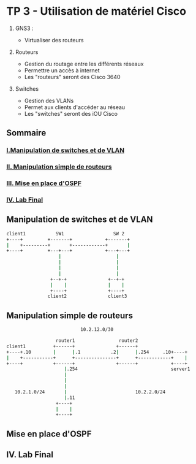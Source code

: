 # TP 3 - Utilisation de matériel Cisco


 1. GNS3 :
    - Virtualiser des routeurs

2. Routeurs
    - Gestion du routage entre les différents réseaux
    - Permettre un accès à internet
    - Les "routeurs" seront des Cisco 3640
3. Switches
    - Gestion des VLANs
    - Permet aux clients d'accéder au réseau
    - Les "switches" seront des iOU Cisco


## Sommaire

 ### [I.Manipulation de switches et de VLAN](#1)</a>

 ### [II. Manipulation simple de routeurs](#2)</a>

 ### [III. Mise en place d'OSPF](#3)</a>

 ### [IV. Lab Final](#4)</a>



## <a name="1">Manipulation de switches et de VLAN</a>

```bash
client1           SW1                  SW 2
+----+         +-------+            +-------+
|    +---------+       +------------+       |
+----+         +---+---+            +---+---+
                   |                    |
                   |                    |
                   |                    |
                   |                    |
                +--+-+               +--+-+
                |    |               |    |
                +----+               +----+
               client2               client3

```

## <a name="2"> Manipulation simple de routeurs</a>

```bash
                           10.2.12.0/30

                  router1                router2
client1          +------+               +------+
+----+.10        |      |.1           .2|      |.254     .10+----+
|    +-----------+      +---------------+      +------------+    |
+----+           +------+               +------+            +----+
                     |.254                                  server1
                     |
                     |
                     |
   10.2.1.0/24       |                         10.2.2.0/24
                     |.11
                  +----+
                  |    |
                  +----+
```


## <a name="3">Mise en place d'OSPF</a>



## <a name="4">IV. Lab Final</a>



